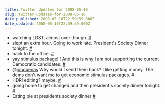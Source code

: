 ```yaml
---
title: Twitter Updates for 2008-05-16
slug: twitter-updates-for-2008-05-16
date_published: 2008-05-16T22:59:59.000Z
date_updated: 2008-05-16T22:59:59.000Z
---
```


- watching LOST. almost over though. [#](http://twitter.com/joelgoodman/statuses/812434156)
- slept an extra hour. Going to work late. President's Society Dinner tonight. [#](http://twitter.com/joelgoodman/statuses/812772899)
- back to the office. [#](http://twitter.com/joelgoodman/statuses/812792187)
- yay stimulus package!!! And this is why I am not supporting the current Democratic candidates. [#](http://twitter.com/joelgoodman/statuses/812853138)
- @[jonduenas](http://twitter.com/jonduenas) Why would I send them back? I like getting money. The dems don't want me to get economic stimulus packages. [#](http://twitter.com/joelgoodman/statuses/812898757)
- HDRI editing? maybe. [#](http://twitter.com/joelgoodman/statuses/812978385)
- going home to get changed and then president's society dinner tonight. [#](http://twitter.com/joelgoodman/statuses/813076650)
- Eating pie at presidents society dinner [#](http://twitter.com/joelgoodman/statuses/813200025)
